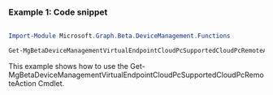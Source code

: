 ### Example 1: Code snippet

```powershell

Import-Module Microsoft.Graph.Beta.DeviceManagement.Functions

Get-MgBetaDeviceManagementVirtualEndpointCloudPcSupportedCloudPcRemoteAction -CloudPCId $cloudPCId

```
This example shows how to use the Get-MgBetaDeviceManagementVirtualEndpointCloudPcSupportedCloudPcRemoteAction Cmdlet.

